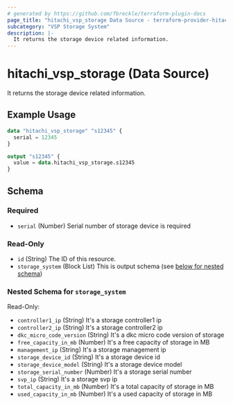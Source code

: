 ```yaml
---
# generated by https://github.com/fbreckle/terraform-plugin-docs
page_title: "hitachi_vsp_storage Data Source - terraform-provider-hitachi"
subcategory: "VSP Storage System"
description: |-
  It returns the storage device related information.
---
```


# hitachi_vsp_storage (Data Source)

It returns the storage device related information.

## Example Usage

```terraform
data "hitachi_vsp_storage" "s12345" {
  serial = 12345
}

output "s12345" {
  value = data.hitachi_vsp_storage.s12345
}
```

<!-- schema generated by tfplugindocs -->
## Schema

### Required

- `serial` (Number) Serial number of storage device is required

### Read-Only

- `id` (String) The ID of this resource.
- `storage_system` (Block List) This is output schema (see [below for nested schema](#nestedblock--storage_system))

<a id="nestedblock--storage_system"></a>
### Nested Schema for `storage_system`

Read-Only:

- `controller1_ip` (String) It's a storage controller1 ip
- `controller2_ip` (String) It's a storage controller2 ip
- `dkc_micro_code_version` (String) It's a dkc micro code version of storage
- `free_capacity_in_mb` (Number) It's a free capacity of storage in MB
- `management_ip` (String) It's a storage management ip
- `storage_device_id` (String) It's a storage device id
- `storage_device_model` (String) It's a storage device model
- `storage_serial_number` (Number) It's a storage serial number
- `svp_ip` (String) It's a storage svp ip
- `total_capacity_in_mb` (Number) It's a total capacity of storage in MB
- `used_capacity_in_mb` (Number) It's a used capacity of storage in MB


